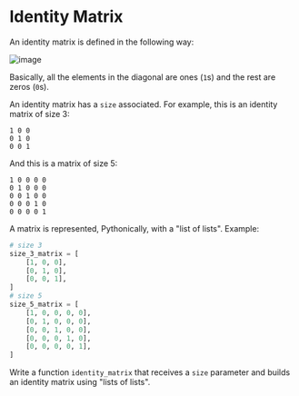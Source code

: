 # Identity Matrix

An identity matrix is defined in the following way: 

![image](https://user-images.githubusercontent.com/872296/33191804-a8ae391a-d09b-11e7-99aa-f6d3e29635f6.png)

Basically, all the elements in the diagonal are ones (`1`s) and the rest are zeros (`0`s).

An identity matrix has a `size` associated. For example, this is an identity matrix of size 3:

```
1 0 0
0 1 0
0 0 1
```


And this is a matrix of size 5:

```
1 0 0 0 0
0 1 0 0 0
0 0 1 0 0
0 0 0 1 0
0 0 0 0 1
```

A matrix is represented, Pythonically, with a "list of lists". Example:

```python
# size 3
size_3_matrix = [
    [1, 0, 0],
    [0, 1, 0],
    [0, 0, 1],
]
# size 5
size_5_matrix = [
    [1, 0, 0, 0, 0],
    [0, 1, 0, 0, 0],
    [0, 0, 1, 0, 0],
    [0, 0, 0, 1, 0],
    [0, 0, 0, 0, 1],
]
```

Write a function `identity_matrix` that receives a `size` parameter and builds an identity matrix using "lists of lists".
